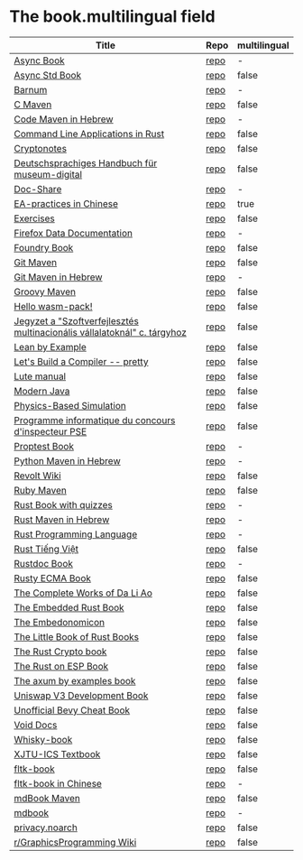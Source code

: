 # The book.multilingual field

| Title | Repo | multilingual |
|-------|------|-------------|
| [Async Book](https://rust-lang.github.io/async-book/index.html) | [repo](https://github.com/rust-lang/async-book) | - | 
| [Async Std Book](https://book.async.rs/) | [repo](https://github.com/async-rs/async-std) | false | 
| [Barnum](https://stormasm.github.io/barnum/) | [repo](https://github.com/stormasm/barnum) | - | 
| [C Maven](https://c.code-maven.com/) | [repo](https://github.com/szabgab/c.code-maven.com) | false | 
| [Code Maven in Hebrew](https://he.code-maven.com/) | [repo](https://github.com/szabgab/he.code-maven.com) | - | 
| [Command Line Applications in Rust](https://rust-cli.github.io/book/index.html) | [repo](https://github.com/rust-cli/book) | false | 
| [Cryptonotes](https://crypto.erhant.me/) | [repo](https://github.com/erhant/crypto-notes) | false | 
| [Deutschsprachiges Handbuch für museum-digital](https://de.handbook.museum-digital.info/) | [repo](https://github.com/museum-digital/handbook-de) | false | 
| [Doc-Share](https://mr-addict.github.io/Doc-Share/) | [repo](https://github.com/mr-addict/doc-share) | - | 
| [EA-practices in Chinese]() | [repo](https://github.com/tonydeng/ea-practices) | true | 
| [Exercises](https://exercises.code-maven.com/) | [repo](https://github.com/szabgab/exercises.code-maven.com) | false | 
| [Firefox Data Documentation]() | [repo](https://github.com/mozilla/data-docs) | - | 
| [Foundry Book](https://book.getfoundry.sh/) | [repo](https://github.com/foundry-rs/book) | false | 
| [Git Maven](https://git.code-maven.com/) | [repo](https://github.com/szabgab/git.code-maven.com) | false | 
| [Git Maven in Hebrew](https://git-he.code-maven.com/) | [repo](https://github.com/szabgab/git-he.code-maven.com) | - | 
| [Groovy Maven](https://groovy.code-maven.com/) | [repo](https://github.com/szabgab/groovy.code-maven.com) | false | 
| [Hello wasm-pack!](https://rustwasm.github.io/wasm-pack/book/) | [repo](https://github.com/rustwasm/wasm-pack) | false | 
| [Jegyzet a "Szoftverfejlesztés multinacionális vállalatoknál" c. tárgyhoz](https://szfmv2021-osz.github.io/handout/) | [repo](https://github.com/pintergreg/handout) | false | 
| [Lean by Example](https://lean-ja.github.io/lean-by-example/) | [repo](https://github.com/lean-ja/lean-by-example) | false | 
| [Let's Build a Compiler -- pretty](https://xmonader.github.io/letsbuildacompiler-pretty/) | [repo](https://github.com/xmonader/letsbuildacompiler-pretty) | false | 
| [Lute manual](https://luteorg.github.io/lute-manual/) | [repo](https://github.com/luteorg/lute-manual) | false | 
| [Modern Java](https://together-java.github.io/ModernJava/) | [repo](https://github.com/together-java/modernjava) | false | 
| [Physics-Based Simulation]() | [repo](https://github.com/phys-sim-book/mdbook-src) | false | 
| [Programme informatique du concours d'inspecteur PSE](https://mghrepo.github.io/pse-mdbook/) | [repo](https://github.com/mghrepo/pse-mdbook) | false | 
| [Proptest Book](https://altsysrq.github.io/proptest-book/intro.html) | [repo](https://github.com/proptest-rs/proptest) | - | 
| [Python Maven in Hebrew](https://python-he.code-maven.com/) | [repo](https://github.com/szabgab/python-he.code-maven.com) | - | 
| [Revolt Wiki](https://developers.revolt.chat/) | [repo](https://github.com/revoltchat/wiki) | false | 
| [Ruby Maven](https://ruby.code-maven.com/) | [repo](https://github.com/szabgab/ruby.code-maven.com) | false | 
| [Rust Book with quizzes](https://rust-book.cs.brown.edu/) | [repo](https://github.com/cognitive-engineering-lab/rust-book) | - | 
| [Rust Maven in Hebrew](https://rust-he.code-maven.com/) | [repo](https://github.com/szabgab/rust-he.code-maven.com) | - | 
| [Rust Programming Language](https://doc.rust-lang.org/book/) | [repo](https://github.com/rust-lang/book) | - | 
| [Rust Tiếng Việt](https://rust-tieng-viet.github.io/) | [repo](https://github.com/rust-tieng-viet/rust-tieng-viet.github.io) | false | 
| [Rustdoc Book](https://doc.rust-lang.org/stable/rustdoc/) | [repo](https://github.com/rust-lang/rust) | - | 
| [Rusty ECMA Book](https://rusty-ecma.github.io/rusty-ecma-book/) | [repo](https://github.com/rusty-ecma/rusty-ecma-book) | false | 
| [The Complete Works of Da Li Ao](https://whatot.github.io/leeao/index.html) | [repo](https://github.com/whatot/leeao) | false | 
| [The Embedded Rust Book](https://docs.rust-embedded.org/book/index.html) | [repo](https://github.com/rust-embedded/book) | false | 
| [The Embedonomicon](https://docs.rust-embedded.org/embedonomicon/index.html) | [repo](https://github.com/rust-embedded/embedonomicon) | false | 
| [The Little Book of Rust Books](https://lborb.github.io/book/) | [repo](https://github.com/lborb/book) | false | 
| [The Rust Crypto book](https://rustcrypto.org/) | [repo](https://github.com/rustcrypto/book) | false | 
| [The Rust on ESP Book](https://docs.esp-rs.org/book/) | [repo](https://github.com/esp-rs/book) | false | 
| [The axum by examples book](https://axum.code-maven.com/) | [repo](https://github.com/szabgab/axum) | false | 
| [Uniswap V3 Development Book](https://uniswapv3book.com/) | [repo](https://github.com/jeiwan/uniswapv3-book) | false | 
| [Unofficial Bevy Cheat Book](https://bevy-cheatbook.github.io/) | [repo](https://github.com/bevy-cheatbook/bevy-cheatbook) | false | 
| [Void Docs](https://docs.voidlinux.org/) | [repo](https://github.com/void-linux/void-docs) | false | 
| [Whisky-book](https://docs.getwhisky.app/) | [repo](https://github.com/whisky-app/whisky-book) | false | 
| [XJTU-ICS Textbook](https://xjtu-ics.github.io/textbook/) | [repo](https://github.com/xjtu-ics/textbook) | false | 
| [fltk-book](https://fltk-rs.github.io/fltk-book/) | [repo](https://github.com/fltk-rs/fltk-book) | false | 
| [fltk-book in Chinese](https://fltk.flatig.vip/) | [repo](https://github.com/flatigers/fltk-book-zh) | - | 
| [mdBook Maven](https://mdbook.code-maven.com/) | [repo](https://github.com/szabgab/mdbook.code-maven.com) | false | 
| [mdbook](https://rust-lang.github.io/mdBook/) | [repo](https://github.com/rust-lang/mdbook) | - | 
| [privacy.noarch](https://privacy.n0ar.ch/) | [repo](https://github.com/privacy-noarch/privacy) | false | 
| [r/GraphicsProgramming Wiki](https://cody-duncan.github.io/r-graphicsprogramming-wiki/) | [repo](https://github.com/cody-duncan/r-graphicsprogramming-wiki) | false | 
